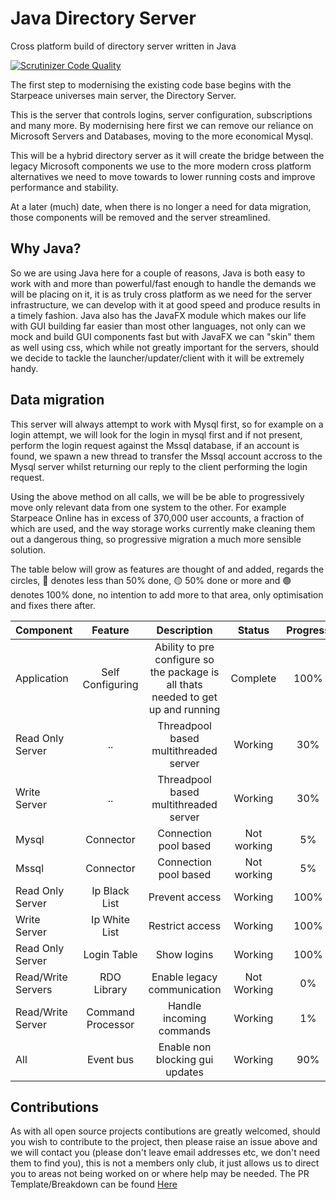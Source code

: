 # Java Directory Server 
Cross platform build of directory server written in Java

[![Scrutinizer Code Quality](https://scrutinizer-ci.com/g/starpeace-project/java-directory-server/badges/quality-score.png?b=master)](https://scrutinizer-ci.com/g/starpeace-project/java-directory-server/?branch=master)

The first step to modernising the existing code base begins with the Starpeace universes main server, the Directory Server.

This is the server that controls logins, server configuration, subscriptions and many more.
By modernising here first we can remove our reliance on Microsoft Servers and Databases, moving to the more economical Mysql.

This will be a hybrid directory server as it will create the bridge between the legacy Microsoft components we use to the more modern cross platform alternatives we need to move towards to lower running costs and improve performance and stability.

At a later (much) date, when there is no longer a need for data migration, those components will be removed and the server streamlined.

## Why Java?

So we are using Java here for a couple of reasons, Java is both easy to work with and more than powerful/fast enough to handle the demands we will be placing on it, it is as truly cross platform as we need for the server infrastructure, we can develop with it at good speed and produce results in a timely fashion. Java also has the JavaFX module which makes our life with GUI building far easier than most other languages, not only can we mock and build GUI components fast but with JavaFX we can "skin" them as well using css, which while not greatly important for the servers, should we decide to tackle the launcher/updater/client with it will be extremely handy.

## Data migration

This server will always attempt to work with Mysql first, so for example on a login attempt, we will look for the login in mysql first and if not present, perform the login request against the Mssql database, if an account is found, we spawn a new thread to transfer the Mssql account accross to the Mysql server whilst returning our reply to the client performing the login request.

Using the above method on all calls, we will be be able to progressively move only relevant data from one system to the other. For example Starpeace Online has in excess of 370,000 user accounts, a fraction of which are used, and the way storage works currently make cleaning them out a dangerous thing, so progressive migration a much more sensible solution.


The table below will grow as features are thought of and added, regards the circles, :red_circle: denotes less than 50% done, :yellow_circle: 50% done or more and :green_circle: denotes 100% done, no intention to add more to that area, only optimisation and fixes there after.


| Component | Feature | Description | Status | Progress | Complete |
|-----------|:-------:|:-----------:|:------:|:--------:|:--------:|
| Application | Self Configuring | Ability to pre configure so the package is all thats needed to get up and running | Complete | 100% | :green_circle: |
| Read Only Server | .. | Threadpool based multithreaded server | Working | 30% | :red_circle: |
| Write Server | .. | Threadpool based multithreaded server | Working | 30% | :red_circle: |
| Mysql | Connector | Connection pool based | Not working | 5% | :red_circle: |
| Mssql | Connector | Connection pool based | Not working | 5% | :red_circle: |
| Read Only Server | Ip Black List | Prevent access | Working | 100% | :green_circle: |
| Write Server | Ip White List | Restrict access | Working | 100% | :green_circle: |
| Read Only Server | Login Table | Show logins | Working | 100% | :green_circle: |
| Read/Write Servers | RDO Library | Enable legacy communication | Not Working | 0% | :red_circle: |
| Read/Write Server | Command Processor | Handle incoming commands | Working | 1% | :red_circle: |
| All | Event bus | Enable non blocking gui updates | Working | 90% | :yellow_circle: |


## Contributions

As with all open source projects contibutions are greatly welcomed, should you wish to contribute to the project, then please raise an issue above and we will contact you (please don't leave email addresses etc, we don't need them to find you), this is not a members only club, it just allows us to direct you to areas not being worked on or where help may be needed.
The PR Template/Breakdown can be found [Here](PR_TEMPLATE.md)